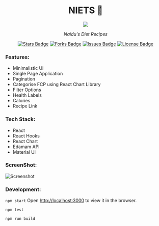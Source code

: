 <h1 align="center">NIETS 🌱</h1>
<div align="center">
<a href="https://wakatime.com/badge/github/abhisheknaiidu/niets"><img src="https://wakatime.com/badge/github/abhisheknaiidu/niets.svg"></a>

<i>Naidu's Diet Recipes</i>

<a href="https://github.com/abhisheknaiidu/niets/stargazers"><img src="https://img.shields.io/github/stars/abhisheknaiidu/niets" alt="Stars Badge"/></a>
<a href="https://github.com/abhisheknaiidu/niets/network/members"><img src="https://img.shields.io/github/forks/abhisheknaiidu/niets" alt="Forks Badge"/></a>
<a href="https://github.com/abhisheknaiidu/niets/issues"><img src="https://img.shields.io/github/issues/abhisheknaiidu/niets" alt="Issues Badge"/></a>
<a href="https://github.com/abhisheknaiidu/niets/blob/master/LICENCE"><img src="https://img.shields.io/github/license/abhisheknaiidu/niets" alt="License Badge"/></a>
</div>

### Features: 
- Minimalistic UI
- Single Page Application
- Pagination
- Categorise FCP using React Chart Library
- Filter Options
- Health Labels
- Calories
- Recipe Link

### Tech Stack:
- React
- React Hooks
- React Chart
- Edamam API
- Material UI

### ScreenShot: 
![Screenshot](ss.png)

### Development:
`npm start`
Open [http://localhost:3000](http://localhost:3000/!#) to view it in the browser.

`npm test`

`npm run build`